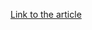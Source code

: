 [Link to the article](https://cybernews.com/cyber-war/new-destructive-wiper-malware-deployed-in-ukraine/)
